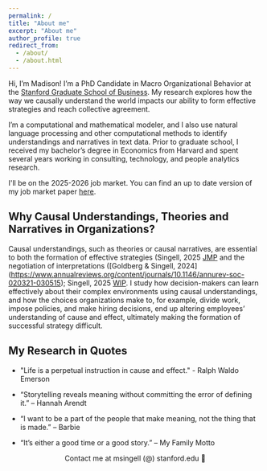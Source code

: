 ```yaml
---
permalink: /
title: "About me"
excerpt: "About me"
author_profile: true
redirect_from: 
  - /about/
  - /about.html
---
```



Hi, I’m Madison! I’m a PhD Candidate in Macro Organizational Behavior at the [Stanford Graduate School of Business](https://www.gsb.stanford.edu/programs/phd/academic-experience/students/madison-singell). My research explores how the way we causally understand the world impacts our ability to form effective strategies and reach collective agreement.  

I’m a computational and mathematical modeler, and I also use natural language processing and other computational methods to identify understandings and narratives in text data. Prior to graduate school, I received my bachelor’s degree in Economics from Harvard and spent several years working in consulting, technology, and people analytics research. 

I'll be on the 2025-2026 job market. You can find an up to date version of my job market paper  [here](/files/Singell_JMP_Current_2026.pdf).

## Why Causal Understandings, Theories and Narratives in Organizations? 
Causal understandings, such as theories or causal narratives, are essential to both the formation of effective strategies (Singell, 2025 [JMP](/files/Singell_JMP_Current_2025.pdf) and the negotiation of interpretations ([Goldberg & Singell, 2024] (https://www.annualreviews.org/content/journals/10.1146/annurev-soc-020321-030515); Singell, 2025 [WIP](/files/Singell_WIP_2025.pdf). I study how decision-makers can learn effectively about their complex environments using causal understandings, and how the choices organizations make to, for example, divide work, impose policies, and make hiring decisions, end up altering employees’ understanding of cause and effect, ultimately making the formation of successful strategy difficult.

## My Research in Quotes
- "Life is a perpetual instruction in cause and effect." - Ralph Waldo Emerson

- “Storytelling reveals meaning without committing the error of defining it.” – Hannah Arendt

- “I want to be a part of the people that make meaning, not the thing that is made.” – Barbie

- “It’s either a good time or a good story.” – My Family Motto

<div align="center">Contact me at msingell (@) stanford.edu 📩</div>

